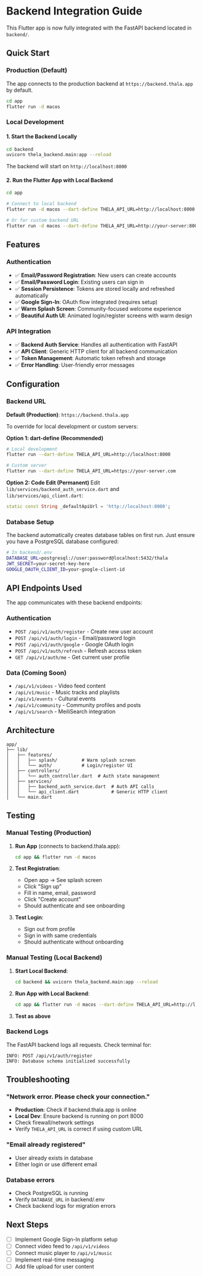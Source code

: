 # Backend Integration Guide

This Flutter app is now fully integrated with the FastAPI backend located in `backend/`.

## Quick Start

### Production (Default)

The app connects to the production backend at `https://backend.thala.app` by default.

```bash
cd app
flutter run -d macos
```

### Local Development

#### 1. Start the Backend Locally

```bash
cd backend
uvicorn thela_backend.main:app --reload
```

The backend will start on `http://localhost:8000`

#### 2. Run the Flutter App with Local Backend

```bash
cd app

# Connect to local backend
flutter run -d macos --dart-define THELA_API_URL=http://localhost:8000

# Or for custom backend URL
flutter run -d macos --dart-define THELA_API_URL=http://your-server:8000
```

## Features

### Authentication
- ✅ **Email/Password Registration**: New users can create accounts
- ✅ **Email/Password Login**: Existing users can sign in
- ✅ **Session Persistence**: Tokens are stored locally and refreshed automatically
- ✅ **Google Sign-In**: OAuth flow integrated (requires setup)
- ✅ **Warm Splash Screen**: Community-focused welcome experience
- ✅ **Beautiful Auth UI**: Animated login/register screens with warm design

### API Integration
- ✅ **Backend Auth Service**: Handles all authentication with FastAPI
- ✅ **API Client**: Generic HTTP client for all backend communication
- ✅ **Token Management**: Automatic token refresh and storage
- ✅ **Error Handling**: User-friendly error messages

## Configuration

### Backend URL

**Default (Production)**: `https://backend.thala.app`

To override for local development or custom servers:

**Option 1: dart-define (Recommended)**
```bash
# Local development
flutter run --dart-define THELA_API_URL=http://localhost:8000

# Custom server
flutter run --dart-define THELA_API_URL=https://your-server.com
```

**Option 2: Code Edit (Permanent)**
Edit `lib/services/backend_auth_service.dart` and `lib/services/api_client.dart`:
```dart
static const String _defaultApiUrl = 'http://localhost:8000';
```

### Database Setup

The backend automatically creates database tables on first run. Just ensure you have a PostgreSQL database configured:

```bash
# In backend/.env
DATABASE_URL=postgresql://user:password@localhost:5432/thala
JWT_SECRET=your-secret-key-here
GOOGLE_OAUTH_CLIENT_ID=your-google-client-id
```

## API Endpoints Used

The app communicates with these backend endpoints:

### Authentication
- `POST /api/v1/auth/register` - Create new user account
- `POST /api/v1/auth/login` - Email/password login
- `POST /api/v1/auth/google` - Google OAuth login
- `POST /api/v1/auth/refresh` - Refresh access token
- `GET /api/v1/auth/me` - Get current user profile

### Data (Coming Soon)
- `/api/v1/videos` - Video feed content
- `/api/v1/music` - Music tracks and playlists
- `/api/v1/events` - Cultural events
- `/api/v1/community` - Community profiles and posts
- `/api/v1/search` - MeiliSearch integration

## Architecture

```
app/
├── lib/
│   ├── features/
│   │   ├── splash/         # Warm splash screen
│   │   └── auth/           # Login/register UI
│   ├── controllers/
│   │   └── auth_controller.dart  # Auth state management
│   ├── services/
│   │   ├── backend_auth_service.dart  # Auth API calls
│   │   └── api_client.dart            # Generic HTTP client
│   └── main.dart
```

## Testing

### Manual Testing (Production)

1. **Run App** (connects to backend.thala.app):
   ```bash
   cd app && flutter run -d macos
   ```

2. **Test Registration**:
   - Open app → See splash screen
   - Click "Sign up"
   - Fill in name, email, password
   - Click "Create account"
   - Should authenticate and see onboarding

3. **Test Login**:
   - Sign out from profile
   - Sign in with same credentials
   - Should authenticate without onboarding

### Manual Testing (Local Backend)

1. **Start Local Backend**:
   ```bash
   cd backend && uvicorn thela_backend.main:app --reload
   ```

2. **Run App with Local Backend**:
   ```bash
   cd app && flutter run -d macos --dart-define THELA_API_URL=http://localhost:8000
   ```

3. **Test as above**

### Backend Logs

The FastAPI backend logs all requests. Check terminal for:
```
INFO: POST /api/v1/auth/register
INFO: Database schema initialized successfully
```

## Troubleshooting

### "Network error. Please check your connection."
- **Production**: Check if backend.thala.app is online
- **Local Dev**: Ensure backend is running on port 8000
- Check firewall/network settings
- Verify `THELA_API_URL` is correct if using custom URL

### "Email already registered"
- User already exists in database
- Either login or use different email

### Database errors
- Check PostgreSQL is running
- Verify `DATABASE_URL` in backend/.env
- Check backend logs for migration errors

## Next Steps

- [ ] Implement Google Sign-In platform setup
- [ ] Connect video feed to `/api/v1/videos`
- [ ] Connect music player to `/api/v1/music`
- [ ] Implement real-time messaging
- [ ] Add file upload for user content
